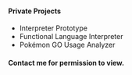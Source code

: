 #### Private Projects
- Interpreter Prototype
- Functional Language Interpreter
- Pokémon GO Usage Analyzer

#### Contact me for permission to view.
